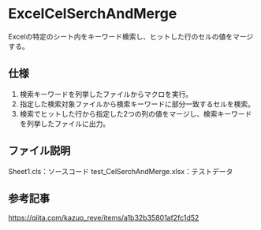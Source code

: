 # ExcelCelSerchAndMerge

Excelの特定のシート内をキーワード検索し、ヒットした行のセルの値をマージする。

## 仕様

1. 検索キーワードを列挙したファイルからマクロを実行。
2. 指定した検索対象ファイルから検索キーワードに部分一致するセルを検索。
3. 検索でヒットした行から指定した2つの列の値をマージし、検索キーワードを列挙したファイルに出力。

## ファイル説明
Sheet1.cls：ソースコード
test_CelSerchAndMerge.xlsx：テストデータ

## 参考記事
https://qiita.com/kazuo_reve/items/a1b32b35801af2fc1d52
